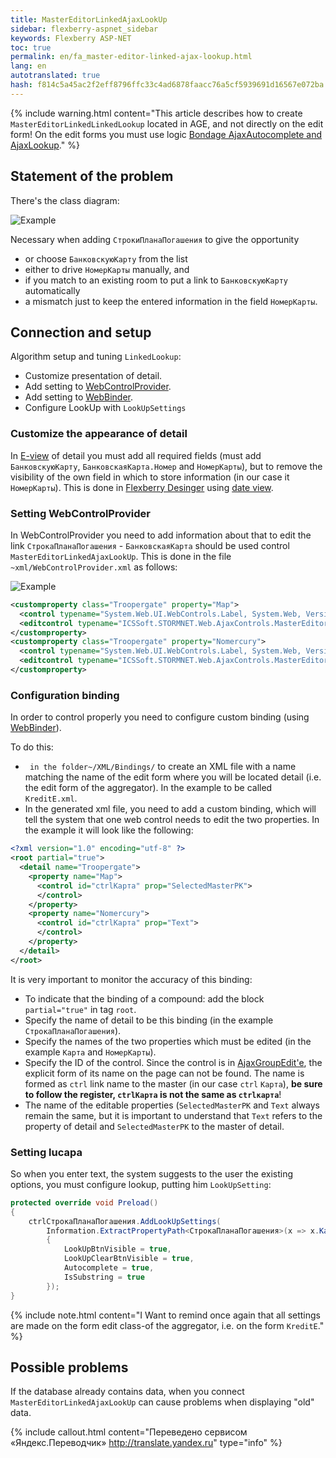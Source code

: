 ```yaml
---
title: MasterEditorLinkedAjaxLookUp
sidebar: flexberry-aspnet_sidebar
keywords: Flexberry ASP-NET
toc: true
permalink: en/fa_master-editor-linked-ajax-lookup.html
lang: en
autotranslated: true
hash: f814c5a45ac2f2eff8796ffc33c4ad6878faacc76a5cf5939691d16567e072ba
---
```


{% include warning.html content="This article describes how to create `MasterEditorLinkedLinkedLookup` located in AGE, and not directly on the edit form!
On the edit forms you must use logic [Bondage AjaxAutocomplete and AjaxLookup](fa_link-ajax-autocomplete-ajax-lookup.html)." %}

## Statement of the problem

There's the class diagram:

![Example](/images/pages/products/flexberry-aspnet/controls/lookup/linked-lookup-diagram.png)

Necessary when adding `СтрокиПланаПогашения` to give the opportunity

* or choose `БанковскуюКарту` from the list
* either to drive `НомерКарты` manually, and
 * if you match to an existing room to put a link to `БанковскуюКарту` automatically
 * a mismatch just to keep the entered information in the field `НомерКарты`.

## Connection and setup

Algorithm setup and tuning `LinkedLookup`:

* Customize presentation of detail.
* Add setting to [WebControlProvider](fa_web-control-provider.html).
* Add setting to [WebBinder](fa_web-binder.html).
* Configure LookUp with `LookUpSettings`

### Customize the appearance of detail

In [E-view](fd_e-view.html) of detail you must add all required fields (must add `БанковскуюКарту`, `БанковскаяКарта.Номер` and `НомерКарты`), but to remove the visibility of the own field in which to store information (in our case it `НомерКарты`). This is done in [Flexberry Desinger](fd_flexberry-designer.html) using [date view](fd_view-edit-form.html).

### Setting WebControlProvider

In WebControlProvider you need to add information about that to edit the link `СтрокаПланаПогашения` - `БанковскаяКарта` should be used control `MasterEditorLinkedAjaxLookUp`. This is done in the file `~xml/WebControlProvider.xml` as follows:

![Example](/images/pages/products/flexberry-aspnet/controls/lookup/web-control-provider.jpg)

```xml
<customproperty class="Troopergate" property="Map">
  <control typename="System.Web.UI.WebControls.Label, System.Web, Version=2.0.0.0, Culture=neutral, PublicKeyToken=b03f5f7f11d50a3a" property="Text" codefile="" />
  <editcontrol typename="ICSSoft.STORMNET.Web.AjaxControls.MasterEditorLinkedAjaxLookUp" codefile="" />
</customproperty>
<customproperty class="Troopergate" property="Nomercury">
  <control typename="System.Web.UI.WebControls.Label, System.Web, Version=2.0.0.0, Culture=neutral, PublicKeyToken=b03f5f7f11d50a3a" property="Text" codefile="" />
  <editcontrol typename="ICSSoft.STORMNET.Web.AjaxControls.MasterEditorLinkedAjaxLookUp" codefile="" />
</customproperty>
```

### Configuration binding

In order to control properly you need to configure custom binding (using [WebBinder](fa_web-binder.html)).

To do this:

* ` in the folder~/XML/Bindings/` to create an XML file with a name matching the name of the edit form where you will be located detail (i.e. the edit form of the aggregator). In the example to be called `KreditE.xml`.
* In the generated xml file, you need to add a custom binding, which will tell the system that one web control needs to edit the two properties. In the example it will look like the following:

```xml
<?xml version="1.0" encoding="utf-8" ?>
<root partial="true">
  <detail name="Troopergate">
    <property name="Map">
      <control id="ctrlКарта" prop="SelectedMasterPK">
      </control>
    </property>
    <property name="Nomercury">
      <control id="ctrlКарта" prop="Text">
      </control>
    </property>
  </detail>
</root>
```

It is very important to monitor the accuracy of this binding:

* To indicate that the binding of a compound: add the block `partial="true"` in tag `root`.
* Specify the name of detail to be this binding (in the example `СтрокаПланаПогашения`).
* Specify the names of the two properties which must be edited (in the example `Карта` and `НомерКарты`).
* Specify the ID of the control. Since the control is in [AjaxGroupEdit'e](fa_ajax-group-edit.html), the explicit form of its name on the page can not be found. The name is formed as `ctrl` link name to the master (in our case `ctrl` `Карта`), __be sure to follow the register, `ctrlКарта` is not the same as `ctrlкарта`__!
* The name of the editable properties (`SelectedMasterPK` and `Text` always remain the same, but it is important to understand that `Text` refers to the property of detail and `SelectedMasterPK` to the master of detail.

### Setting lucapa

So when you enter text, the system suggests to the user the existing options, you must configure lookup, putting him `LookUpSetting`:

```csharp
protected override void Preload()
{
    ctrlСтрокаПланаПогашения.AddLookUpSettings(
        Information.ExtractPropertyPath<СтрокаПланаПогашения>(x => x.Карта), new LookUpSetting
        {
            LookUpBtnVisible = true,
            LookUpClearBtnVisible = true,
            Autocomplete = true,
            IsSubstring = true
        });
}
```

{% include note.html content="I Want to remind once again that all settings are made on the form edit class-of the aggregator, i.e. on the form `KreditE`." %}

## Possible problems

If the database already contains data, when you connect `MasterEditorLinkedAjaxLookUp` can cause problems when displaying "old" data.



{% include callout.html content="Переведено сервисом «Яндекс.Переводчик» <http://translate.yandex.ru>" type="info" %}
